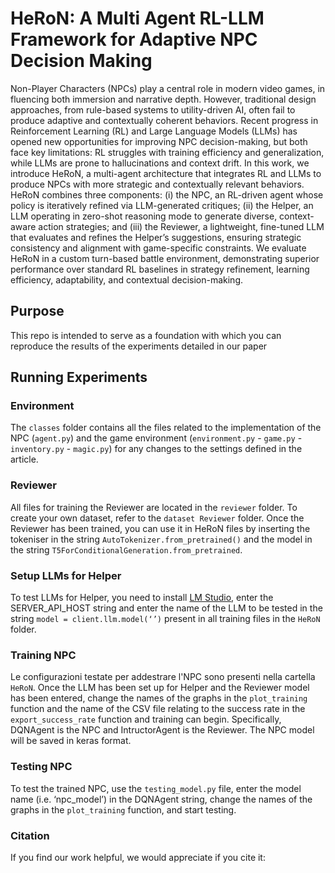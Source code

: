 # HeRoN: A Multi Agent RL-LLM Framework for Adaptive NPC Decision Making
Non-Player Characters (NPCs) play a central role in modern video games, in fluencing both immersion and narrative depth. However, traditional design approaches, from rule-based systems to utility-driven AI, often fail to produce adaptive and contextually coherent behaviors. Recent progress in Reinforcement Learning (RL) and Large Language Models (LLMs) has opened new opportunities for improving NPC decision-making, but both face key limitations: RL struggles with training efficiency and generalization, while LLMs are prone to hallucinations and context drift. In this work, we introduce HeRoN, a multi-agent architecture that integrates RL and LLMs to produce NPCs with more strategic and contextually relevant behaviors. HeRoN combines three components: (i) the NPC, an RL-driven agent whose policy is iteratively refined via LLM-generated critiques; (ii) the Helper, an LLM operating in zero-shot reasoning mode to generate diverse, context-aware action strategies; and (iii) the Reviewer, a lightweight, fine-tuned LLM that evaluates and refines the Helper’s
suggestions, ensuring strategic consistency and alignment with game-specific constraints. We evaluate HeRoN in a custom turn-based battle environment, demonstrating superior performance over standard RL baselines in strategy refinement, learning efficiency, adaptability, and contextual decision-making.

## Purpose
This repo is intended to serve as a foundation with which you can reproduce the results of the experiments detailed in our paper 

## Running Experiments
### Environment
The `classes` folder contains all the files related to the implementation of the NPC (`agent.py`) and the game environment (`environment.py` - `game.py` - `inventory.py` - `magic.py`) for any changes to the settings defined in the article.

### Reviewer
All files for training the Reviewer are located in the `reviewer` folder. To create your own dataset, refer to the `dataset Reviewer` folder. Once the Reviewer has been trained, you can use it in HeRoN files by inserting the tokeniser in the string `AutoTokenizer.from_pretrained()` and the model in the string `T5ForConditionalGeneration.from_pretrained`.

### Setup LLMs for Helper
To test LLMs for Helper, you need to install [LM Studio](https://lmstudio.ai/), enter the SERVER_API_HOST string and enter the name of the LLM to be tested in the string `model = client.llm.model(‘’)` present in all training files in the `HeRoN` folder.

### Training NPC
Le configurazioni testate per addestrare l'NPC sono presenti nella cartella `HeRoN`. Once the LLM has been set up for Helper and the Reviewer model has been entered, change the names of the graphs in the `plot_training` function and the name of the CSV file relating to the success rate in the `export_success_rate` function and training can begin. Specifically, DQNAgent is the NPC and IntructorAgent is the Reviewer. The NPC model will be saved in keras format.

### Testing NPC
To test the trained NPC, use the `testing_model.py` file, enter the model name (i.e. ‘npc_model’) in the DQNAgent string, change the names of the graphs in the `plot_training` function, and start testing.

### Citation
If you find our work helpful, we would appreciate if you cite it:
